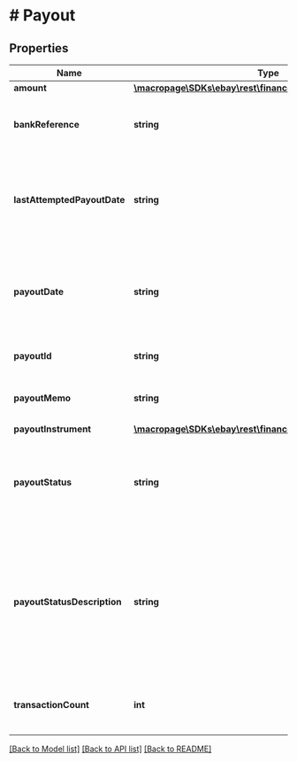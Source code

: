 # # Payout

## Properties

Name | Type | Description | Notes
------------ | ------------- | ------------- | -------------
**amount** | [**\macropage\SDKs\ebay\rest\finance\Model\Amount**](Amount.md) |  | [optional]
**bankReference** | **string** | This field contains additional information provided by the bank and passed on by the payment processor; e.g., the manner in which the transaction will appear on the seller&#39;s bank statement. The field is returned only when provided by the bank and processor. | [optional]
**lastAttemptedPayoutDate** | **string** | This timestamp indicates the date/time when eBay last attempted to process a seller payout but it failed. This field is only returned if a seller payout fails, and the &lt;strong&gt;payoutStatus&lt;/strong&gt; value shows &lt;code&gt;RETRYABLE_FAILED&lt;/code&gt; or &lt;code&gt;TERMINAL_FAILED&lt;/code&gt;. A seller can filter on the &lt;b&gt;lastAttemptedPayoutDate&lt;/b&gt; in a &lt;b&gt;getPayouts&lt;/b&gt; request. | [optional]
**payoutDate** | **string** | This timestamp indicates when the seller payout began processing. The following format is used: &lt;code&gt;YYYY-MM-DDTHH:MM:SS.SSSZ&lt;/code&gt;. For example, &lt;code&gt;2015-08-04T19:09:02.768Z&lt;/code&gt;. This field is still returned even if the payout was pending but failed (&lt;strong&gt;payoutStatus&lt;/strong&gt; value shows &lt;code&gt;RETRYABLE_FAILED&lt;/code&gt; or &lt;code&gt;TERMINAL_FAILED&lt;/code&gt;). | [optional]
**payoutId** | **string** | The unique identifier of the seller payout. This identifier is generated once eBay begins processing the payout to the seller&#39;s bank account. | [optional]
**payoutMemo** | **string** | This field contains information provided by upstream components, based on internal and external commitments. A typical message would contain the expected arrival time of the payout. | [optional]
**payoutInstrument** | [**\macropage\SDKs\ebay\rest\finance\Model\PayoutInstrument**](PayoutInstrument.md) |  | [optional]
**payoutStatus** | **string** | This enumeration value indicates the current status of the seller payout. For a successful payout, the value returned will be &lt;code&gt;SUCCEEDED&lt;/code&gt;. See the &lt;strong&gt;PayoutStatusEnum&lt;/strong&gt; type for more details on each payout status value. For implementation help, refer to &lt;a href&#x3D;&#39;https://developer.ebay.com/api-docs/sell/finances/types/pay:PayoutStatusEnum&#39;&gt;eBay API documentation&lt;/a&gt; | [optional]
**payoutStatusDescription** | **string** | This field provides more details about the current status of payout. The description returned here will correspond with enumeration value returned in the &lt;strong&gt;payoutStatus&lt;/strong&gt; field. The following shows what description text might appear based on the different &lt;strong&gt;payoutStatus&lt;/strong&gt; values:&lt;ul&gt;&lt;li&gt;&lt;code&gt;INITIATED&lt;/code&gt;: &lt;em&gt;Preparing to send&lt;/em&gt;&lt;/li&gt;&lt;li&gt;&lt;code&gt;SUCCEEDED&lt;/code&gt;: &lt;em&gt;Funds sent&lt;/em&gt;&lt;/li&gt;&lt;li&gt;&lt;code&gt;REVERSED&lt;/code&gt;: &lt;em&gt;Waiting to retry : Money rejected by seller&#39;s bank&lt;/em&gt;&lt;/li&gt;&lt;li&gt;&lt;code&gt;RETRYABLE_FAILED&lt;/code&gt;: &lt;em&gt;Waiting to retry&lt;/em&gt;&lt;/li&gt;&lt;li&gt;&lt;code&gt;TERMINAL_FAILED&lt;/code&gt;: &lt;em&gt;Payout failed&lt;/em&gt;&lt;/li&gt;&lt;/ul&gt; | [optional]
**transactionCount** | **int** | This integer value indicates the number of monetary transactions (all orders, refunds, and credits, etc.) that have occurred with the corresponding payout. Its value should always be at least &lt;code&gt;1&lt;/code&gt;, since there is at least one order per seller payout. | [optional]

[[Back to Model list]](../../README.md#models) [[Back to API list]](../../README.md#endpoints) [[Back to README]](../../README.md)
